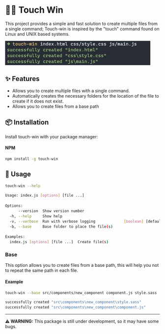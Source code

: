# 🧑‍💻 Touch Win

This project provides a simple and fast solution to create multiple files from a single command; Touch-win is inspired by the "touch" command found on Linux and UNIX based systems.

![image](./touch-win-screenshot.jpg)

##  ✨ Features
- Allows you to create multiple files with a single command.
- Automatically creates the necessary folders for the location of the file to create if it does not exist.
- Allows you to create files from a base path

<!-- ## ⚡️ Requirements -->

## 📦 Installation
Install touch-win with your package manager:

#### NPM
```bash
npm install -g touch-win
```

## 🚀 Usage
```bash
touch-win --help
```

```bash
Usage: index.js [options] [file ...]

Options:
      --version  Show version number                                   [boolean]
  -h, --help     Show help                                             [boolean]
  -v, --verbose  Run with verbose logging             [boolean] [default: false]
  -b, --base     Base folder to place the file(s)                       [string]

Examples:
  index.js [options] [file ...]  Create file(s)
```

### Base
This option allows you to create files from a base path, this will help you not to repeat the same path in each file.

#### Example
```bash
touch-win --base src/components/new_component component.js style.sass
```
```bash
successfully created "src\components\new_component\style.sass"
successfully created "src\components\new_component\component.js"
```
___
**⚠️ WARNING:** This package is still under development, so it may have some bugs.